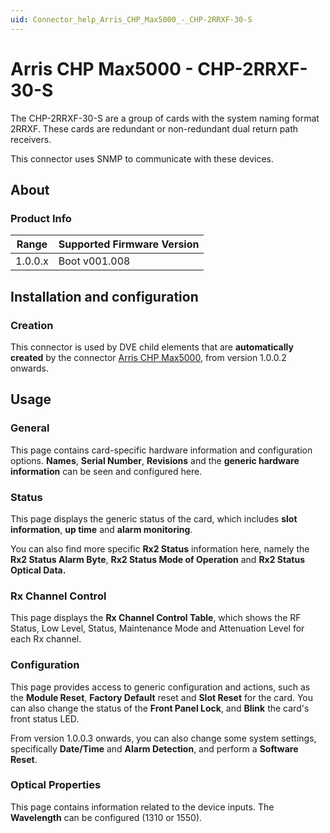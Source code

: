 ```yaml
---
uid: Connector_help_Arris_CHP_Max5000_-_CHP-2RRXF-30-S
---
```


# Arris CHP Max5000 - CHP-2RRXF-30-S

The CHP-2RRXF-30-S are a group of cards with the system naming format 2RRXF. These cards are redundant or non-redundant dual return path receivers.

This connector uses SNMP to communicate with these devices.

## About

### Product Info

| Range | Supported Firmware Version |
|------------------|-----------------------------|
| 1.0.0.x          | Boot v001.008               |

## Installation and configuration

### Creation

This connector is used by DVE child elements that are **automatically created** by the connector [Arris CHP Max5000](xref:Connector_help_Arris_CHP_Max5000), from version 1.0.0.2 onwards.

## Usage

### General

This page contains card-specific hardware information and configuration options. **Names**, **Serial Number**, **Revisions** and the **generic hardware information** can be seen and configured here.

### Status

This page displays the generic status of the card, which includes **slot information**, **up time** and **alarm monitoring**.

You can also find more specific **Rx2 Status** information here, namely the **Rx2 Status Alarm Byte**, **Rx2 Status Mode of Operation** and **Rx2 Status Optical Data.**

### Rx Channel Control

This page displays the **Rx Channel Control Table**, which shows the RF Status, Low Level, Status, Maintenance Mode and Attenuation Level for each Rx channel.

### Configuration

This page provides access to generic configuration and actions, such as the **Module Reset**, **Factory Default** reset and **Slot Reset** for the card. You can also change the status of the **Front Panel Lock**, and **Blink** the card's front status LED.

From version 1.0.0.3 onwards, you can also change some system settings, specifically **Date/Time** and **Alarm Detection**, and perform a **Software Reset**.

### Optical Properties

This page contains information related to the device inputs. The **Wavelength** can be configured (1310 or 1550).
